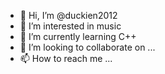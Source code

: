 - 👋 Hi, I’m @duckien2012
- 👀 I’m interested in music
- 🌱 I’m currently learning C++
- 💞️ I’m looking to collaborate on ...
- 📫 How to reach me ...

<!---
duckien2012/duckien2012 is a ✨ special ✨ repository because its `README.md` (this file) appears on your GitHub profile.
You can click the Preview link to take a look at your changes.
--->
